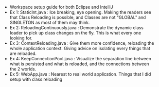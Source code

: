 - Workspace setup guide for both Eclipse and IntelliJ
- Ex 1: StaticInt.java : Ice breaking, eye opening. Making the readers see that Class Reloading is possible, and Classes are not "GLOBAL" and SINGLETON as most of them may think.
- Ex 2: ReloadingContinuously.java : Demonstrate the dynamic class loader to pick up class changes on the fly. This is what every one looking for.
- Ex 3: ContextReloading.java : Give them more confidence, reloading the whole application context. Giving advice on isolating every things that are reloaded.
- Ex 4: KeepConnectionPool.java : Visualize the separation line between what is persisted and what is reloaded, and the connections between the 2 worlds.
- Ex 5: WebApp.java : Nearest to real world application.
Things that I did setup with class reloading